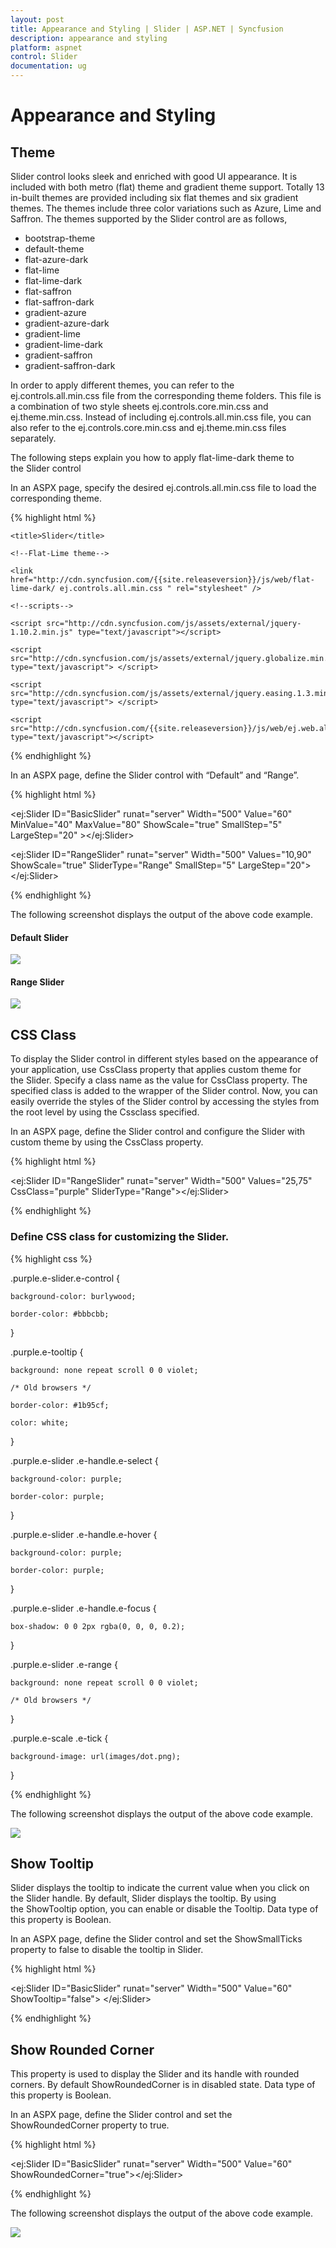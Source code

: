 ```yaml
---
layout: post
title: Appearance and Styling | Slider | ASP.NET | Syncfusion
description: appearance and styling
platform: aspnet
control: Slider
documentation: ug
---
```


# Appearance and Styling

## Theme

Slider control looks sleek and enriched with good UI appearance. It is included with both metro (flat) theme and gradient theme support. Totally 13 in-built themes are provided including six flat themes and six gradient themes. The themes include three color variations such as Azure, Lime and Saffron. The themes supported by the Slider control are as follows,

* bootstrap-theme
* default-theme
* flat-azure-dark
* flat-lime
* flat-lime-dark
* flat-saffron
* flat-saffron-dark
* gradient-azure
* gradient-azure-dark
* gradient-lime
* gradient-lime-dark
* gradient-saffron
* gradient-saffron-dark

In order to apply different themes, you can refer to the ej.controls.all.min.css file from the corresponding theme folders. This file is a combination of two style sheets ej.controls.core.min.css and ej.theme.min.css. Instead of including ej.controls.all.min.css file, you can also refer to the ej.controls.core.min.css and ej.theme.min.css files separately.

The following steps explain you how to apply flat-lime-dark theme to the Slider control

In an ASPX page, specify the desired ej.controls.all.min.css file to load the corresponding theme.

{% highlight html %}

<head>

    <title>Slider</title>

    <!--Flat-Lime theme-->

    <link href="http://cdn.syncfusion.com/{{site.releaseversion}}/js/web/flat-lime-dark/ ej.controls.all.min.css " rel="stylesheet" />

    <!--scripts-->

    <script src="http://cdn.syncfusion.com/js/assets/external/jquery-1.10.2.min.js" type="text/javascript"></script>

    <script src="http://cdn.syncfusion.com/js/assets/external/jquery.globalize.min.js" type="text/javascript"> </script>

    <script src="http://cdn.syncfusion.com/js/assets/external/jquery.easing.1.3.min.js" type="text/javascript"> </script>

    <script src="http://cdn.syncfusion.com/{{site.releaseversion}}/js/web/ej.web.all.min.js" type="text/javascript"></script>

</head>

{% endhighlight %}

In an ASPX page, define the Slider control with “Default” and “Range”.

{% highlight html %}

<ej:Slider ID="BasicSlider" runat="server" Width="500" Value="60" MinValue="40" MaxValue="80" ShowScale="true" SmallStep="5" LargeStep="20" ></ej:Slider>

<ej:Slider ID="RangeSlider" runat="server" Width="500" Values="10,90" ShowScale="true" SliderType="Range" SmallStep="5" LargeStep="20"></ej:Slider>

{% endhighlight %}



The following screenshot displays the output of the above code example.

#### Default Slider

 ![](Appearance-and-Styling_images/Appearance-and-Styling_img1.png)



#### Range Slider

 ![](Appearance-and-Styling_images/Appearance-and-Styling_img2.png)



## CSS Class

To display the Slider control in different styles based on the appearance of your application, use CssClass property that applies custom theme for the Slider. Specify a class name as the value for CssClass property. The specified class is added to the wrapper of the Slider control. Now, you can easily override the styles of the Slider control by accessing the styles from the root level by using the Cssclass specified.

In an ASPX page, define the Slider control and configure the Slider with custom theme by using the CssClass property.

{% highlight html %}

<ej:Slider ID="RangeSlider" runat="server" Width="500" Values="25,75" CssClass="purple" SliderType="Range"></ej:Slider>

{% endhighlight %}


### Define CSS class for customizing the Slider.

{% highlight css %}

.purple.e-slider.e-control {

	background-color: burlywood;

	border-color: #bbbcbb;

}

.purple.e-tooltip {

	background: none repeat scroll 0 0 violet;

	/* Old browsers */

	border-color: #1b95cf;

	color: white;

}



.purple.e-slider .e-handle.e-select {

	background-color: purple;

	border-color: purple;

}



.purple.e-slider .e-handle.e-hover {

	background-color: purple;

	border-color: purple;

}



.purple.e-slider .e-handle.e-focus {

	box-shadow: 0 0 2px rgba(0, 0, 0, 0.2);

}



.purple.e-slider .e-range {

	background: none repeat scroll 0 0 violet;

	/* Old browsers */

}



.purple.e-scale .e-tick {

	background-image: url(images/dot.png);

}



{% endhighlight %}



The following screenshot displays the output of the above code example.

 ![](Appearance-and-Styling_images/Appearance-and-Styling_img3.png)



## Show Tooltip

Slider displays the tooltip to indicate the current value when you click on the Slider handle. By default, Slider displays the tooltip. By using the ShowTooltip option, you can enable or disable the Tooltip. Data type of this property is Boolean.

In an ASPX page, define the Slider control and set the ShowSmallTicks property to false to disable the tooltip in Slider. 

{% highlight html %}

<ej:Slider ID="BasicSlider" runat="server" Width="500" Value="60" ShowTooltip="false"> </ej:Slider>

{% endhighlight %}


## Show Rounded Corner

This property is used to display the Slider and its handle with rounded corners. By default ShowRoundedCorner is in disabled state. Data type of this property is Boolean.

In an ASPX page, define the Slider control and set the ShowRoundedCorner property to true. 

{% highlight html %}

<ej:Slider ID="BasicSlider" runat="server" Width="500" Value="60" ShowRoundedCorner="true"></ej:Slider>

{% endhighlight %}


The following screenshot displays the output of the above code example.

 ![](Appearance-and-Styling_images/Appearance-and-Styling_img4.png)